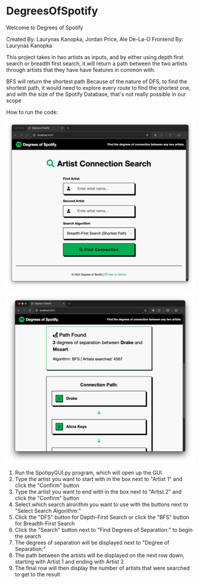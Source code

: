 # DegreesOfSpotify
Welcome to Degrees of Spotify

Created By: Laurynas Kanopka, Jordan Price, Ale De-La-O
Frontend By: Laurynas Kanopka

This project takes in two artists as inputs, and by either using depth first search or breadth first search, it will return a path between the two artists through artists that they have have features in common with.

BFS will return the shortest path
Because of the nature of DFS, to find the shortest path, it would need to explore every route to find the shortest one, and with the size of the Spotify Database, that's not really possible in our scope

How to run the code:

![Main Page Screenshot](MainPage.png)

![After Search Screenshot](AfterSearch.png)
1. Run the SpotipyGUI.py program, which will open up the GUI
2. Type the artist you want to start with in the box next to "Artist 1" and click the "Confirm" button
3. Type the artist you want to end with in the box next to "Artist 2" and click the "Confirm" button
4. Select which search alrorithm you want to use with the buttons next to "Select Search Algorithm:"
5. Click the "DFS" button for Depth-First Search or click the "BFS" button for Breadth-First Search
6. Click the "Search" button next to "Find Degrees of Separation:" to begin the search
7. The degrees of separation will be displayed next to "Degree of Separation:"
8. The path between the artists will be displayed on the next row down, starting with Artist 1 and ending with Artist 2
9. The final row will then display the number of artists that were searched to get to the result

